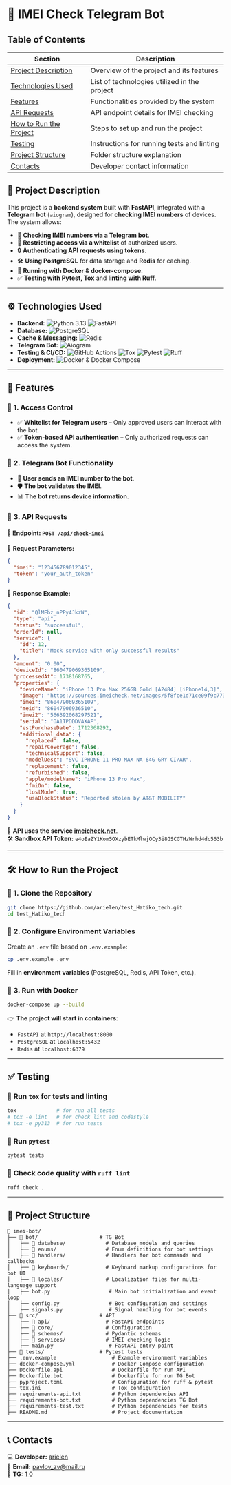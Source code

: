 # 👥 IMEI Check Telegram Bot

## Table of Contents
| Section | Description |
|---------|------------|
| [Project Description](#-project-description) | Overview of the project and its features |
| [Technologies Used](#️-technologies-used) | List of technologies utilized in the project |
| [Features](#-features) | Functionalities provided by the system |
| [API Requests](#-3-api-requests) | API endpoint details for IMEI checking |
| [How to Run the Project](#️-how-to-run-the-project) | Steps to set up and run the project |
| [Testing](#-testing) | Instructions for running tests and linting |
| [Project Structure](#-project-structure) | Folder structure explanation |
| [Contacts](#-contacts) | Developer contact information |

## 🚀 Project Description
This project is a **backend system** built with **FastAPI**, integrated with a **Telegram bot** (`aiogram`), designed for **checking IMEI numbers** of devices.  
The system allows:
- 🌟 **Checking IMEI numbers via a Telegram bot**.
- 🔑 **Restricting access via a whitelist** of authorized users.
- 🔒 **Authenticating API requests using tokens**.
- 🛠️ **Using PostgreSQL** for data storage and **Redis** for caching.
- 🐳 **Running with Docker & docker-compose**.
- ✅ **Testing with Pytest, Tox** and **linting with Ruff**.

---

## ⚙️ **Technologies Used**
- **Backend:** ![Python 3.13](https://img.shields.io/badge/Python-3.13-000000?style=for-the-badge&labelColor=fafbfc&logo=python&logoColor=306998&color=2b3137) ![FastAPI](https://img.shields.io/badge/FastAPI-2b3137?style=for-the-badge&logo=fastapi)
- **Database:** ![PostgreSQL](https://img.shields.io/badge/PostgreSQL-2b3137?style=for-the-badge&logo=postgresql)
- **Cache & Messaging:** ![Redis](https://img.shields.io/badge/Redis-2b3137?style=for-the-badge&logo=redis)
- **Telegram Bot:** ![Aiogram](https://img.shields.io/badge/Aiogram-2b3137?style=for-the-badge&logo=telegram&logoColor=white)
- **Testing & CI/CD:** ![GitHub Actions](https://img.shields.io/badge/GitHub-Actions-fafbfc?style=for-the-badge&labelColor=fafbfc&logo=github-actions&logoColor=black&color=2b3137) ![Tox](https://img.shields.io/badge/Tox-2b3137?style=for-the-badge&logo=tox) ![Pytest](https://img.shields.io/badge/Pytest-2b3137?style=for-the-badge&logo=pytest) ![Ruff](https://img.shields.io/badge/Ruff-2b3137?style=for-the-badge&logo=ruff)
- **Deployment:** ![Docker & Docker Compose](https://img.shields.io/badge/Docker-Compose-fafbfc?style=for-the-badge&labelColor=fafbfc&logo=docker&locoColor=black&color=2b3137)

---

## 📌 **Features**
### 🔑 **1. Access Control**
- ✅ **Whitelist for Telegram users** – Only approved users can interact with the bot.
- ✅ **Token-based API authentication** – Only authorized requests can access the system.

### 🤖 **2. Telegram Bot Functionality**
- 🎡 **User sends an IMEI number to the bot**.
- 🛡️ **The bot validates the IMEI**.
- 📊 **The bot returns device information**.

### 🔗 **3. API Requests**
#### 🎡 **Endpoint: `POST /api/check-imei`**
🔹 **Request Parameters:**
```json
{
  "imei": "123456789012345",
  "token": "your_auth_token"
}
```
🔹 **Response Example:**
```json
{
  "id": "QlMEbz_nPPy4JkzW",
  "type": "api",
  "status": "successful",
  "orderId": null,
  "service": {
    "id": 12,
    "title": "Mock service with only successful results"
  },
  "amount": "0.00",
  "deviceId": "860479069365109",
  "processedAt": 1738168765,
  "properties": {
    "deviceName": "iPhone 13 Pro Max 256GB Gold [A2484] [iPhone14,3]",
    "image": "https://sources.imeicheck.net/images/5f8fce1d71ce09f9c773a51568971316.png",
    "imei": "860479069365109",
    "meid": "86047906936510",
    "imei2": "566392068297521",
    "serial": "OA1TPDDDVAXAF",
    "estPurchaseDate": 1712368292,
    "additional_data": {
      "replaced": false,
      "repairCoverage": false,
      "technicalSupport": false,
      "modelDesc": "SVC IPHONE 11 PRO MAX NA 64G GRY CI/AR",
      "replacement": false,
      "refurbished": false,
      "apple/modelName": "iPhone 13 Pro Max",
      "fmiOn": false,
      "lostMode": true,
      "usaBlockStatus": "Reported stolen by AT&T MOBILITY"
    }
  }
}
```
📌 **API uses the service [imeicheck.net](https://imeicheck.net/)**.  
🛠️ **Sandbox API Token:** `e4oEaZY1Kom5OXzybETkMlwjOCy3i8GSCGTHzWrhd4dc563b`  

---

## 🛠️ **How to Run the Project**
### 🔹 **1. Clone the Repository**
```bash
git clone https://github.com/arielen/test_Hatiko_tech.git
cd test_Hatiko_tech
```

### 🔹 **2. Configure Environment Variables**
Create an `.env` file based on `.env.example`:
```bash
cp .env.example .env
```
Fill in **environment variables** (PostgreSQL, Redis, API Token, etc.).

### 🔹 **3. Run with Docker**
```bash
docker-compose up --build
```
👉 **The project will start in containers**:
- `FastAPI` at `http://localhost:8000`
- `PostgreSQL` at `localhost:5432`
- `Redis` at `localhost:6379`

---

## ✅ **Testing**
### 🔹 **Run `tox` for tests and linting**
```bash
tox             # for run all tests
# tox -e lint   # for check lint and codestyle
# tox -e py313  # for run tests
```

### 🔹 **Run `pytest`**
```bash
pytest tests
```


### 🔹 **Check code quality with `ruff lint`**
```bash
ruff check .
```

---

## 📜 **Project Structure**
```
📂 imei-bot/
├── 📂 bot/                    # TG Bot
│   ├── 📂 database/             # Database models and queries
│   ├── 📂 enums/                # Enum definitions for bot settings
│   ├── 📂 handlers/             # Handlers for bot commands and callbacks
│   ├── 📂 keyboards/            # Keyboard markup configurations for bot UI
│   ├── 📂 locales/              # Localization files for multi-language support
│   ├── bot.py                   # Main bot initialization and event loop
│   ├── config.py                # Bot configuration and settings
│   ├── signals.py               # Signal handling for bot events
├── 📂 src/                    # API 
│   ├── 📂 api/                  # FastAPI endpoints
│   ├── 📂 core/                 # Configuration
│   ├── 📂 schemas/              # Pydantic schemas
│   ├── 📂 services/             # IMEI checking logic
│   ├── main.py                  # FastAPI entry point
├── 📂 tests/                  # Pytest tests
├── .env.example                  # Example environment variables
├── docker-compose.yml            # Docker Compose configuration
├── Dockerfile.api                # Dockerfile for run API
├── Dockerfile.bot                # Dockerfile for run TG Bot
├── pyproject.toml                # Configuration for ruff & pytest
├── tox.ini                       # Tox configuration
├── requirements-api.txt          # Python dependencies API
├── requirements-bot.txt          # Python dependencies TG Bot
├── requirements-test.txt         # Python dependencies for tests
├── README.md                     # Project documentation
```

---

## 📞 **Contacts**
💻 **Developer:** [arielen](https://github.com/arielen)  
📧 **Email:** pavlov_zv@mail.ru  
📧 **TG:** [1 0](https://t.me/touch_con)  

